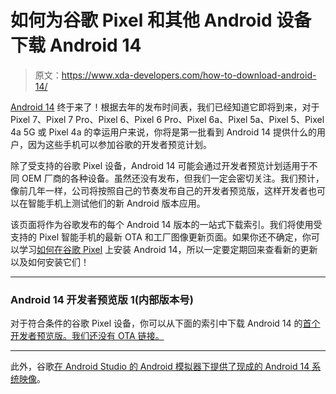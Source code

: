 # 如何为谷歌 Pixel 和其他 Android 设备下载 Android 14

> 原文：<https://www.xda-developers.com/how-to-download-android-14/>

[Android 14](https://www.xda-developers.com/android-14/) 终于来了！根据去年的发布时间表，我们已经知道它即将到来，对于 Pixel 7、Pixel 7 Pro、Pixel 6、Pixel 6 Pro、Pixel 6a、Pixel 5a、Pixel 5、Pixel 4a 5G 或 Pixel 4a 的幸运用户来说，你将是第一批看到 Android 14 提供什么的用户，因为这些手机可以参加谷歌的开发者预览计划。

除了受支持的谷歌 Pixel 设备，Android 14 可能会通过开发者预览计划适用于不同 OEM 厂商的各种设备。虽然还没有发布，但我们一定会密切关注。我们预计，像前几年一样，公司将按照自己的节奏发布自己的开发者预览版，这样开发者也可以在智能手机上测试他们的新 Android 版本应用。

该页面将作为谷歌发布的每个 Android 14 版本的一站式下载索引。我们将使用受支持的 Pixel 智能手机的最新 OTA 和工厂图像更新页面。如果你还不确定，你可以学习[如何在谷歌 Pixel](https://www.xda-developers.com/how-to-install-android-14) 上安装 Android 14，所以一定要定期回来查看新的更新以及如何安装它们！

* * *

### Android 14 开发者预览版 1(内部版本号)

对于符合条件的谷歌 Pixel 设备，你可以从下面的索引中下载 Android 14 的[首个开发者预览版。我们还没有 OTA 链接。](https://www.xda-developers.com/android-14-developer-preview-1)

* * *

此外，谷歌[在 Android Studio 的 Android 模拟器下提供了现成的 Android 14 系统映像](https://developer.android.com/about/versions/14/get#on_emulator)。